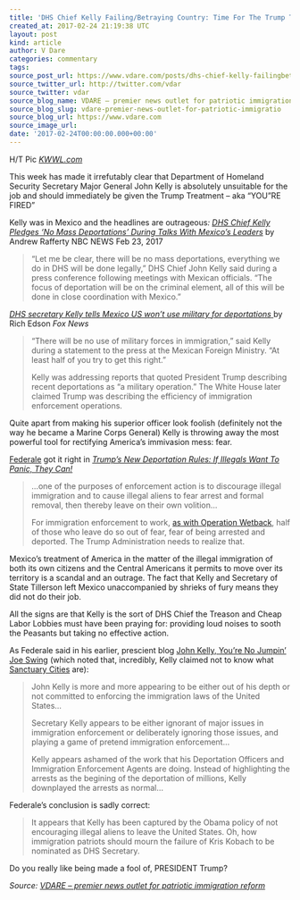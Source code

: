 ```yaml
---
title: 'DHS Chief Kelly Failing/Betraying Country: Time For The Trump Treatment'
created_at: 2017-02-24 21:19:38 UTC
layout: post
kind: article
author: V Dare
categories: commentary
tags: 
source_post_url: https://www.vdare.com/posts/dhs-chief-kelly-failingbetraying-country-time-for-the-trump-treatment
source_twitter_url: http://twitter.com/vdar
source_twitter: vdar
source_blog_name: VDARE – premier news outlet for patriotic immigration reform
source_blog_slug: vdare-premier-news-outlet-for-patriotic-immigratio
source_blog_url: https://www.vdare.com
source_image_url: 
date: '2017-02-24T00:00:00.000+00:00'
---
```

<div class="pf-content"><p>H/T Pic <a href="http://www.kwwl.com/story/34028480/trump-announces-plan-to-nominate-general-john-kelly-as-dhs-secretary"><em>KWWL.com</em></a></p>
<p>This week has made it irrefutably clear that Department of Homeland Security Secretary Major General John Kelly is absolutely unsuitable for the job and should immediately be given the Trump Treatment &#8211; aka “YOU”RE FIRED”</p>
<p>Kelly was in Mexico and the headlines are outrageous<em>: <a href="http://www.nbcnews.com/politics/politics-news/rex-tillerson-tasked-helping-soothe-tensions-mexico-n724366">DHS Chief Kelly Pledges ‘No Mass Deportations’ During Talks With Mexico’s Leaders</a> </em>by Andrew Rafferty NBC NEWS Feb 23, 2017</p>
<blockquote><p>&#8220;Let me be clear, there will be no mass deportations, everything we do in DHS will be done legally,&#8221; DHS Chief John Kelly said during a press conference following meetings with Mexican officials. &#8220;The focus of deportation will be on the criminal element, all of this will be done in close coordination with Mexico.&#8221;</p></blockquote>
<p><a href="http://www.foxnews.com/politics/2017/02/23/dhs-secretary-kelly-tells-mexico-us-wont-use-military-for-deportations.html"><em>DHS secretary Kelly tells Mexico US won&#8217;t use military for deportations</em> </a>by Rich Edson <em>Fox News</em></p>
<blockquote><p>&#8220;There will be no use of military forces in immigration,&#8221; said Kelly during a statement to the press at the Mexican Foreign Ministry. &#8220;At least half of you try to get this right.&#8221;</p>
<p>Kelly was addressing reports that quoted President Trump describing recent deportations as &#8220;a military operation.&#8221; The White House later claimed Trump was describing the efficiency of immigration enforcement operations.</p></blockquote>
<p>Quite apart from making his superior officer look foolish (definitely not the way he became a Marine Corps General) Kelly is throwing away the most powerful tool for rectifying America’s immivasion mess: fear.</p>
<p><a href="http://www.vdare.com/users/federale">Federale</a> got it right in <a href="http://www.vdare.com/posts/trumps-new-deportation-rules-if-illegals-want-to-panic-they-can"><em>Trump’s New Deportation Rules: If Illegals Want To Panic, They Can!</em></a></p><!-- TAG START { player: "7518-804336-VDare - Outstream - Rev", owner: "ONE Video by AOL", for: "ONE Video by AOL" - BEINJS } --><div id="57966237cc52c74a5e1363c4" class="vdb_player vdb_57966237cc52c74a5e1363c456bcd17ce4b018167fea5539">    <script type="text/javascript" src="//delivery.vidible.tv/jsonp/pid=57966237cc52c74a5e1363c4/56bcd17ce4b018167fea5539_bein.js"></script></div><!-- TAG END { date: 07/25/16 } -->
<blockquote><p>…one of the purposes of enforcement action is to discourage illegal immigration and to cause illegal aliens to fear arrest and formal removal, then thereby leave on their own volition…</p>
<p>For immigration enforcement to work, <a href="http://federaleagent86.blogspot.com/2012/03/scaring-illegals-away.html">as with Operation Wetback</a>, half of those who leave do so out of fear, fear of being arrested and deported. The Trump Administration needs to realize that.</p></blockquote>
<p>Mexico’s treatment of America in the matter of the illegal immigration of both its own citizens and the Central Americans it permits to move over its territory is a scandal and an outrage. The fact that Kelly and Secretary of State Tillerson left Mexico unaccompanied by shrieks of fury means they did not do their job.</p>
<p>All the signs are that Kelly is the sort of DHS Chief the Treason and Cheap Labor Lobbies must have been praying for: providing loud noises to sooth the Peasants but taking no effective action.</p>
<p>As Federale said in his earlier, prescient blog <a href="http://www.vdare.com/posts/john-kelly-youre-no-jumpin-joe-swing">John Kelly, You’re No Jumpin’ Joe Swing</a> (which noted that, incredibly, Kelly claimed not to know what <a href="https://www.google.com/webhp?sourceid=chrome-instant&amp;rlz=1C1EODB_enUS518US518&amp;ion=1&amp;espv=2&amp;ie=UTF-8#q=site:vdare.com+Sanctuary+Cities&amp;*">Sanctuary Cities</a> are):</p>
<blockquote><p>John Kelly is more and more appearing to be either out of his depth or not committed to enforcing the immigration laws of the United States…</p>
<p>Secretary Kelly appears to be either ignorant of major issues in immigration enforcement or deliberately ignoring those issues, and playing a game of pretend immigration enforcement…</p>
<p>Kelly appears ashamed of the work that his Deportation Officers and Immigration Enforcement Agents are doing. Instead of highlighting the arrests as the begining of the deportation of millions, Kelly downplayed the arrests as normal…</p></blockquote>
<p>Federale’s conclusion is sadly correct:</p>
<blockquote><p>It appears that Kelly has been captured by the Obama policy of not encouraging illegal aliens to leave the United States. Oh, how immigration patriots should mourn the failure of Kris Kobach to be nominated as DHS Secretary.</p></blockquote>
<p>Do you really like being made a fool of, PRESIDENT Trump?</p>
</div><div class="">
    <i>Source: <a href="https://www.vdare.com">VDARE – premier news outlet for patriotic immigration reform</a></i>
</div>
